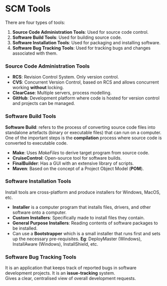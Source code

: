 # SCM Tools

There are four types of tools:

1) **Source Code Administration Tools**: Used for source code control.
2) **Software Build Tools**: Used for building source code.
3) **Software Installation Tools**: Used for packaging and installing software.
4) **Software Bug Tracking Tools**: Used for tracking bugs and changes associated with them.

### Source Code Administration Tools

- **RCS**: Revision Control System. Only version control.
- **CVS**: Concurrent Version Control, based on RCS and allows concurrent working **without** locking.
- **ClearCase**: Multiple servers, process modelling.
- **GitHub**: Development platform where code is hosted for version control and projects can be managed.

### Software Build Tools

**Software Build**: refers to the process of converting source code files into standalone artefacts (binary or executable files) that can run on a computer. One of the important steps is the **compilation** process where source code is converted to executable code.

- **Make**: Uses *MakeFiles* to derive target program from source code.
- **CruiseControl**: Open-source tool for software builds.
- **FinalBuilder**: Has a GUI with an extensive library of scripts.
- **Maven**: Based on the concept of a Project Object Model (**POM**).

### Software Installation Tools

Install tools are cross-platform and produce installers for Windows, MacOS, etc.

- **Installer** is a computer program that installs files, drivers, and other software onto a computer. 
- **Custom Installers**: Specifically made to install files they contain.
- **General Purpose Installers**: Reading contents of software packages to be installed.
- Can use a **Bootstrapper** which is a small installer that runs first and sets up the necessary pre-requisites.
**Eg**: DeployMaster (Windows), InstallAware (Windows), InstallShield, etc.

### Software Bug Tracking Tools

It is an application that keeps track of reported bugs in software development projects. It is an **issue-tracking** system.
<br>Gives a clear, centralised view of overall development requests.